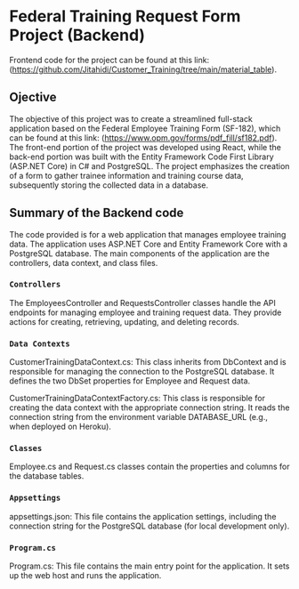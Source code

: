 # Federal Training Request Form Project (Backend)

Frontend code for the project can be found at this link: (https://github.com/Jitahidi/Customer_Training/tree/main/material_table).

## Ojective

The objective of this project was to create a streamlined full-stack application based on the Federal Employee Training Form (SF-182), 
which can be found at this link: (https://www.opm.gov/forms/pdf_fill/sf182.pdf). The front-end portion of the project was developed using React, 
while the back-end portion was built with the Entity Framework Code First Library (ASP.NET Core) in C# and PostgreSQL. The project emphasizes the creation of a 
form to gather trainee information and training course data, subsequently storing the collected data in a database.

## Summary of the Backend code

The code provided is for a web application that manages employee training data. The application uses ASP.NET Core and Entity Framework Core with a PostgreSQL database. 
The main components of the application are the controllers, data context, and class files.

### `Controllers`

The EmployeesController and RequestsController classes handle the API endpoints for managing employee and training request data. They provide actions for creating, retrieving, updating, and deleting records.

### `Data Contexts`

CustomerTrainingDataContext.cs: This class inherits from DbContext and is responsible for managing the connection to the PostgreSQL database. It defines the two DbSet properties for Employee and Request data.

CustomerTrainingDataContextFactory.cs: This class is responsible for creating the data context with the appropriate connection string. It reads the connection string from the environment variable DATABASE_URL (e.g., when deployed on Heroku).

### `Classes`

Employee.cs and Request.cs classes contain the properties and columns for the database tables.

### `Appsettings`

appsettings.json: This file contains the application settings, including the connection string for the PostgreSQL database (for local development only).

### `Program.cs`

Program.cs: This file contains the main entry point for the application. It sets up the web host and runs the application. 

